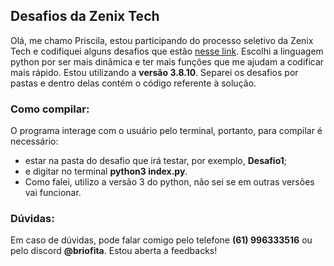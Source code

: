 ## Desafios da Zenix Tech
Olá, me chamo Priscila, estou participando do processo seletivo da Zenix Tech e codifiquei alguns desafios que estão [nesse link](https://mixed-paste-4fc.notion.site/Teste-de-conhecimento-fd7466022dae45808c614786e490b505).
Escolhi a linguagem python por ser mais dinâmica e ter mais funções que me ajudam a codificar mais rápido. Estou utilizando a **versão 3.8.10**.
Separei os desafios por pastas e dentro delas contém o código referente à solução.

### Como compilar:
O programa interage com o usuário pelo terminal, portanto, para compilar é necessário:
  - estar na pasta do desafio que irá testar, por exemplo, **Desafio1**;
  - e digitar no terminal **python3 index.py**.
  - Como falei, utilizo a versão 3 do python, não sei se em outras versões vai funcionar.

### Dúvidas:
Em caso de dúvidas, pode falar comigo pelo telefone **(61) 996333516** ou pelo discord **@briofita**.
Estou aberta a feedbacks!
